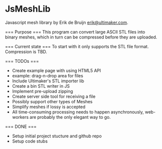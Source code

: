 JsMeshLib
=========

Javascript mesh library by Erik de Bruijn <erik@ultimaker.com>.

=== Purpose ===
This program can convert large ASCII STL files into binary meshes, which in turn can be compressed before they are uploaded.

=== Current state ===
To start with it only supports the STL file format. Compression is TBD.

=== TODOs ===
 - Create example page with using HTML5 API
 - example: drag-n-drop area for files
 - Include Ultimaker's STL importer lib
 - Create a bin STL writer in JS
 - Implement pre-upload zipping
 - Create server side tool for receiving a file
 - Possibly support other types of Meshes
 - Simplify meshes if lossy is accepted
 - All time-consuming processing needs to happen asynchronously, web-workers are probably the only elegant way to go.

=== DONE ===
 - Setup initial project stucture and github repo
 - Setup code stubs
